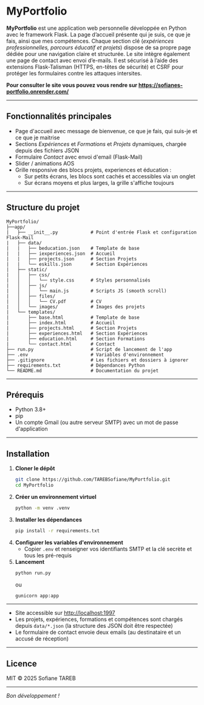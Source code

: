 # MyPortfolio

**MyPortfolio** est une application web personnelle développée en Python avec le framework Flask. La page d’accueil présente qui je suis, ce que je fais, ainsi que mes compétences. Chaque section clé (_expériences professionnelles, parcours éducatif et projets_) dispose de sa propre page dédiée pour une navigation claire et structurée. Le site intègre également une page de contact avec envoi d’e-mails. Il est sécurisé à l’aide des extensions Flask-Talisman (HTTPS, en-têtes de sécurité) et CSRF pour protéger les formulaires contre les attaques intersites.

**Pour consulter le site vous pouvez vous rendre sur https://sofianes-portfolio.onrender.com/**

---

## Fonctionnalités principales

- Page d'accueil avec message de bienvenue, ce que je fais, qui suis-je et ce que je maitrise
- Sections _Expériences_ et _Formations_ et _Projets_ dynamiques, chargée depuis des fichiers JSON
- Formulaire _Contact_ avec envoi d'email (Flask-Mail)
- Slider / animations AOS
- Grille responsive des blocs projets, experiences et éducation :
  - Sur petits écrans, les blocs sont cachés et accessibles via un onglet
  - Sur écrans moyens et plus larges, la grille s'affiche toujours

---

## Structure du projet

```
MyPortfolio/
├──app/
|   ├── __init__.py            # Point d'entrée Flask et configuration Flask-Mail
|   ├── data/
|   |   ├── beducation.json    # Template de base
|   |   ├── iexperiences.json  # Accueil
|   |   ├── projects.json      # Section Projets
|   |   └── eskills.json       # Section Expériences
|   ├── static/
|   │   ├── css/
|   │   │   └── style.css      # Styles personnalisés
|   │   ├── js/
|   │   │   └── main.js        # Scripts JS (smooth scroll)
|   │   ├── files/
|   │   │   └── CV.pdf         # CV
|   │   └── images/            # Images des projets
|   └── templates/
|       ├── base.html          # Template de base
|       ├── index.html         # Accueil
|       ├── projects.html      # Section Projets
|       ├── experiences.html   # Section Expériences
|       ├── education.html     # Section Formations
|       └── contact.html       # Contact
├── run.py                     # Script de lancement de l'app
├── .env                       # Variables d'environnement
├── .gitignore                 # Les fichiers et dossiers à ignorer
├── requirements.txt           # Dépendances Python
└── README.md                  # Documentation du projet
```

---

## Prérequis

- Python 3.8+
- pip
- Un compte Gmail (ou autre serveur SMTP) avec un mot de passe d'application

---

## Installation

1. **Cloner le dépôt**
   ```bash
   git clone https://github.com/TAREBSofiane/MyPortfolio.git
   cd MyPortfolio
   ```
2. **Créer un environnement virtuel**
   ```bash
   python -m venv .venv
   ```
3. **Installer les dépendances**
   ```bash
   pip install -r requirements.txt
   ```
4. **Configurer les variables d'environnement**
   - Copier `.env` et renseigner vos identifiants SMTP et la clé secrète et tous les pré-requis
3. **Lancement**
   ```bash
   python run.py
   ```
   ou
   ```bash
   gunicorn app:app
   ```
---

- Site accessible sur <http://localhost:1997>
- Les projets, expériences, formations et compétences sont chargés depuis `data/*.json` (la structure des JSON doit être respectée)
- Le formulaire de contact envoie deux emails (au destinataire et un accusé de réception)

---

## Licence

MIT © 2025 Sofiane TAREB

---

*Bon développement !*
